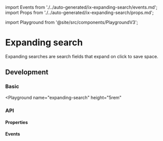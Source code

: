 import Events from './../auto-generated/ix-expanding-search/events.md';
import Props from './../auto-generated/ix-expanding-search/props.md';

import Playground from '@site/src/components/PlaygroundV3';

# Expanding search

<!-- introduction start -->
Expanding searches are search fields that expand on click to save space.
<!-- introduction end -->

## Development

### Basic

<Playground
  name="expanding-search"
  height="5rem"
  >
</Playground>

### API

#### Properties

<Props />

#### Events

<Events />

